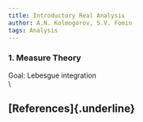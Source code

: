 ```yaml
---
title: Introductory Real Analysis
author: A.N. Kolmogorov, S.V. Fomin
tags: Analysis
---
```


### 1. Measure Theory ###
Goal: Lebesgue integration
\
\

## [References]{.underline} ##



